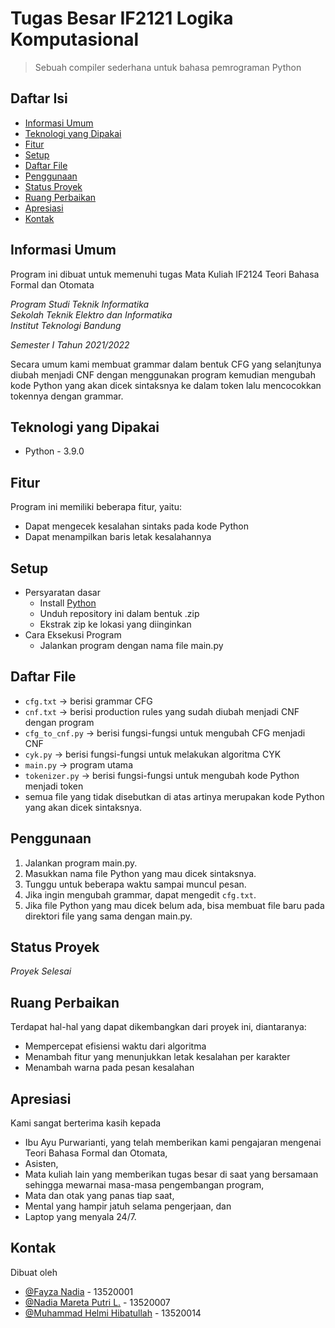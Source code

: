 # Tugas Besar IF2121 Logika Komputasional
> Sebuah compiler sederhana untuk bahasa pemrograman Python

## Daftar Isi
* [Informasi Umum](#informasi-umum)
* [Teknologi yang Dipakai](#teknologi-yang-dipakai)
* [Fitur](#fitur)
* [Setup](#setup)
* [Daftar File](#daftar-file)
* [Penggunaan](#penggunaan)
* [Status Proyek](#status-proyek)
* [Ruang Perbaikan](#ruang-perbaikan)
* [Apresiasi](#apresiasi)
* [Kontak](#kontak)

## Informasi Umum
Program ini dibuat untuk memenuhi tugas Mata Kuliah IF2124 Teori Bahasa Formal dan Otomata

*Program Studi Teknik Informatika* <br />
*Sekolah Teknik Elektro dan Informatika* <br />
*Institut Teknologi Bandung* <br />

*Semester I Tahun 2021/2022*

Secara umum kami membuat grammar dalam bentuk CFG yang selanjtunya diubah menjadi CNF dengan
menggunakan program kemudian mengubah kode Python yang akan dicek sintaksnya ke dalam token
lalu mencocokkan tokennya dengan grammar.

## Teknologi yang Dipakai
- Python - 3.9.0

## Fitur
Program ini memiliki beberapa fitur, yaitu:
- Dapat mengecek kesalahan sintaks pada kode Python
- Dapat menampilkan baris letak kesalahannya

## Setup
- Persyaratan dasar
    - Install [Python](https://www.python.org/downloads/)
    - Unduh repository ini dalam bentuk .zip
    - Ekstrak zip ke lokasi yang diinginkan
- Cara Eksekusi Program
    - Jalankan program dengan nama file main.py

## Daftar File
- `cfg.txt` -> berisi grammar CFG
- `cnf.txt` -> berisi production rules yang sudah diubah menjadi CNF dengan program
- `cfg_to_cnf.py` -> berisi fungsi-fungsi untuk mengubah CFG menjadi CNF
- `cyk.py` -> berisi fungsi-fungsi untuk melakukan algoritma CYK
- `main.py` -> program utama
- `tokenizer.py` -> berisi fungsi-fungsi untuk mengubah kode Python menjadi token
- semua file yang tidak disebutkan di atas artinya merupakan kode Python yang akan dicek sintaksnya.

## Penggunaan
1. Jalankan program main.py.
2. Masukkan nama file Python yang mau dicek sintaksnya.
3. Tunggu untuk beberapa waktu sampai muncul pesan.
4. Jika ingin mengubah grammar, dapat mengedit `cfg.txt`.
5. Jika file Python yang mau dicek belum ada, bisa membuat file baru pada direktori file yang sama dengan main.py.

## Status Proyek
_Proyek Selesai_

## Ruang Perbaikan
Terdapat hal-hal yang dapat dikembangkan dari proyek ini, diantaranya:
- Mempercepat efisiensi waktu dari algoritma
- Menambah fitur yang menunjukkan letak kesalahan per karakter
- Menambah warna pada pesan kesalahan

## Apresiasi
Kami sangat berterima kasih kepada
- Ibu Ayu Purwarianti, yang telah memberikan kami pengajaran mengenai Teori Bahasa Formal dan Otomata,
- Asisten,
- Mata kuliah lain yang memberikan tugas besar di saat yang bersamaan sehingga mewarnai masa-masa pengembangan program,
- Mata dan otak yang panas tiap saat,
- Mental yang hampir jatuh selama pengerjaan, dan
- Laptop yang menyala 24/7.

## Kontak
Dibuat oleh
- [@Fayza Nadia](https://github.com/fayzanadia) - 13520001
- [@Nadia Mareta Putri L.](https://github.com/KorbanFidas2A) - 13520007
- [@Muhammad Helmi Hibatullah](https://github.com/mhelmih) - 13520014
